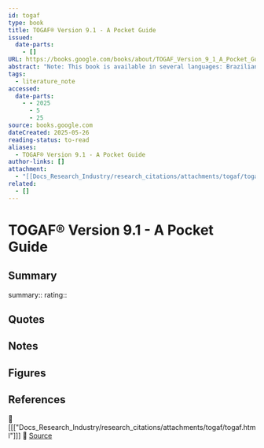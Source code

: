 ```yaml
---
id: togaf
type: book
title: TOGAF® Version 9.1 - A Pocket Guide
issued:
  date-parts:
    - []
URL: https://books.google.com/books/about/TOGAF_Version_9_1_A_Pocket_Guide.html?id=F29eAgAAQBAJ
abstract: "Note: This book is available in several languages: Brazilian Portuguese, English, Spanish, French. This is the official Open Group Pocket Guide for TOGAF Version 9.1 and is published in hard copy and electronic format by Van Haren Publishing on behalf of The Open Group. TOGAF®, an Open Group Standard, is a proven enterprise architecture methodology and framework used by the world s leading organizations to improve business efficiency. It is the most prominent and reliable enterprise architecture standard, ensuring consistent standards, methods, and communication among enterprise architecture professionals. Enterprise architecture professionals fluent in TOGAF standards enjoy greater industry credibility, job effectiveness, and career opportunities. TOGAF helps practitioners avoid being locked into proprietary methods, utilize resources more efficiently and effectively, and realize a greater return on investment."
tags:
  - literature_note
accessed:
  date-parts:
    - - 2025
      - 5
      - 25
source: books.google.com
dateCreated: 2025-05-26
reading-status: to-read
aliases:
  - TOGAF® Version 9.1 - A Pocket Guide
author-links: []
attachment:
  - "[[Docs_Research_Industry/research_citations/attachments/togaf/togaf.html|HTML]]"
related:
  - []
---
```


# TOGAF® Version 9.1 - A Pocket Guide

## Summary
summary::
rating::

## Quotes

## Notes

## Figures

## References
📄 [[["Docs_Research_Industry/research_citations/attachments/togaf/togaf.html"]]]
🔗 [Source](https://books.google.com/books/about/TOGAF_Version_9_1_A_Pocket_Guide.html?id=F29eAgAAQBAJ)

